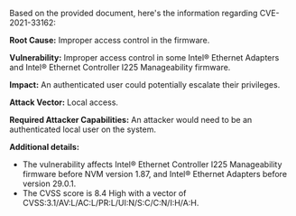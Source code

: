 Based on the provided document, here's the information regarding CVE-2021-33162:

**Root Cause:** Improper access control in the firmware.

**Vulnerability:**  Improper access control in some Intel® Ethernet Adapters and Intel® Ethernet Controller I225 Manageability firmware.

**Impact:** An authenticated user could potentially escalate their privileges.

**Attack Vector:** Local access.

**Required Attacker Capabilities:** An attacker would need to be an authenticated local user on the system.

**Additional details:**
* The vulnerability affects Intel® Ethernet Controller I225 Manageability firmware before NVM version 1.87, and Intel® Ethernet Adapters before version 29.0.1.
* The CVSS score is 8.4 High with a vector of CVSS:3.1/AV:L/AC:L/PR:L/UI:N/S:C/C:N/I:H/A:H.